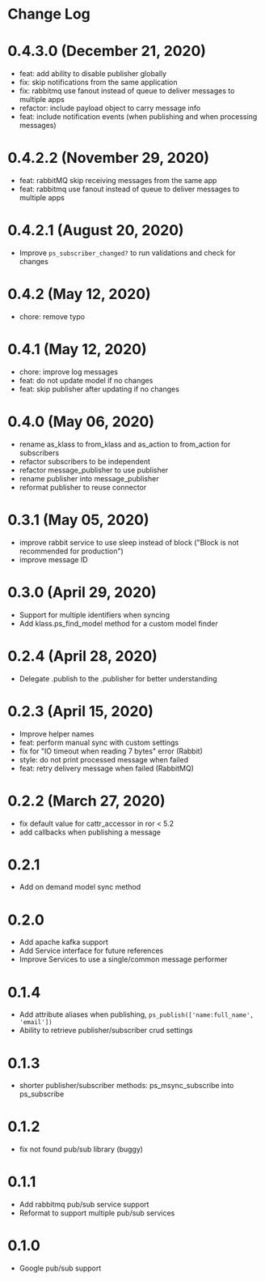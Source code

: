 # Change Log

# 0.4.3.0 (December 21, 2020)
- feat: add ability to disable publisher globally
- fix: skip notifications from the same application
- fix: rabbitmq use fanout instead of queue to deliver messages to multiple apps
- refactor: include payload object to carry message info
- feat: include notification events (when publishing and when processing messages)

# 0.4.2.2 (November 29, 2020)
- feat: rabbitMQ skip receiving messages from the same app
- feat: rabbitmq use fanout instead of queue to deliver messages to multiple apps
 
# 0.4.2.1 (August 20, 2020)
- Improve ```ps_subscriber_changed?``` to run validations and check for changes
 
# 0.4.2 (May 12, 2020)
- chore: remove typo

# 0.4.1 (May 12, 2020)
- chore: improve log messages
- feat: do not update model if no changes
- feat: skip publisher after updating if no changes


# 0.4.0 (May 06, 2020)
- rename as_klass to from_klass and as_action to from_action for subscribers
- refactor subscribers to be independent
- refactor message_publisher to use publisher
- rename publisher into message_publisher
- reformat publisher to reuse connector

# 0.3.1 (May 05, 2020)
- improve rabbit service to use sleep instead of block ("Block is not recommended for production")
- improve message ID

# 0.3.0 (April 29, 2020)
- Support for multiple identifiers when syncing
- Add klass.ps_find_model method for a custom model finder

# 0.2.4 (April 28, 2020)
- Delegate .publish to the .publisher for better understanding

# 0.2.3 (April 15, 2020)
- Improve helper names
- feat: perform manual sync with custom settings
- fix for "IO timeout when reading 7 bytes" error (Rabbit)
- style: do not print processed message when failed
- feat: retry delivery message when failed (RabbitMQ)


# 0.2.2 (March 27, 2020)
- fix default value for cattr_accessor in ror < 5.2
- add callbacks when publishing a message

# 0.2.1
- Add on demand model sync method

# 0.2.0
- Add apache kafka support
- Add Service interface for future references
- Improve Services to use a single/common message performer

# 0.1.4
- Add attribute aliases when publishing, ```ps_publish(['name:full_name', 'email'])```
- Ability to retrieve publisher/subscriber crud settings

# 0.1.3
- shorter publisher/subscriber methods: ps_msync_subscribe into ps_subscribe

# 0.1.2
- fix not found pub/sub library (buggy)

# 0.1.1
- Add rabbitmq pub/sub service support
- Reformat to support multiple pub/sub services

# 0.1.0
- Google pub/sub support